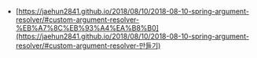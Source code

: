- [https://jaehun2841.github.io/2018/08/10/2018-08-10-spring-argument-resolver/#custom-argument-resolver-%EB%A7%8C%EB%93%A4%EA%B8%B0](https://jaehun2841.github.io/2018/08/10/2018-08-10-spring-argument-resolver/#custom-argument-resolver-만들기)

